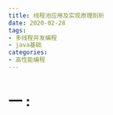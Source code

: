```yaml
---
title: 线程池应用及实现原理剖析
date: 2020-02-28
tags: 
- 多线程并发编程
- java基础
categories:
- 高性能编程
---
```




# 一 : 

